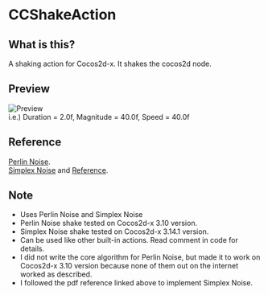 # CCShakeAction

## What is this?
A shaking action for Cocos2d-x. It shakes the cocos2d node.

## Preview
![Preview](https://github.com/bsy6766/CCShakeAction/blob/master/preview.gif)<br>
i.e.) Duration = 2.0f, Magnitude = 40.0f, Speed = 40.0f

## Reference
[Perlin Noise](https://en.wikipedia.org/wiki/Perlin_noise).<br>
[Simplex Noise](https://en.wikipedia.org/wiki/Simplex_noise) and [Reference](http://webstaff.itn.liu.se/~stegu/simplexnoise/simplexnoise.pdf).

## Note
- Uses Perlin Noise and Simplex Noise<br>
- Perlin Noise shake tested on Cocos2d-x 3.10 version.
- Simplex Noise shake tested on Cocos2d-x 3.14.1 version.
- Can be used like other built-in actions. Read comment in code for details.
- I did not write the core algorithm for Perlin Noise, but made it to work on Cocos2d-x 3.10 version because none of them out on the internet worked as described.
- I followed the pdf reference linked above to implement Simplex Noise.
